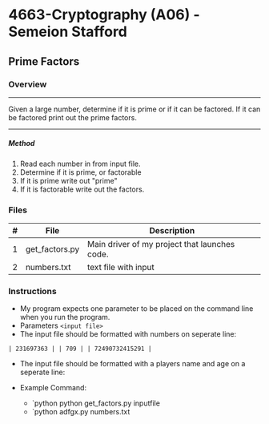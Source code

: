 
#  4663-Cryptography (A06) - Semeion Stafford
##  Prime Factors
### Overview
----------------------------------------------------------------------

Given a large number, determine if it is prime or if it can be factored. If it can be factored print out the prime factors.

----------------------------------------------------------------------

##### Method
1. Read each number in from input file.
2. Determine if it is prime, or factorable
3. If it is prime write out "prime"
4. If it is factorable write out the factors.

### Files

|   #   | File            | Description                                        |
| :---: | --------------- | -------------------------------------------------- |
|   1   | get_factors.py         | Main driver of my project that launches code.      |
|   2   | numbers.txt         | text file with input      |


### Instructions
- My program expects one parameter to be placed on the command line when you run the program.
- Parameters `<input file>`
- The input file should be formatted with numbers on seperate line:
   
`| 231697363 |
| 709 |
| 72490732415291 |
`


- The input file should be formatted with a players name and age on a seperate line:

- Example Command:
    - `python python get_factors.py inputfile
    - `python adfgx.py numbers.txt

